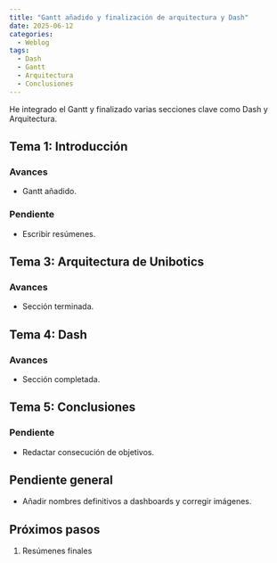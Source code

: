 ```yaml
---
title: "Gantt añadido y finalización de arquitectura y Dash"
date: 2025-06-12
categories:
  - Weblog
tags:
  - Dash
  - Gantt
  - Arquitectura
  - Conclusiones
---
```


He integrado el Gantt y finalizado varias secciones clave como Dash y Arquitectura.

## Tema 1: Introducción

### Avances

- Gantt añadido.

### Pendiente

- Escribir resúmenes.

## Tema 3: Arquitectura de Unibotics

### Avances

- Sección terminada.

## Tema 4: Dash

### Avances

- Sección completada.

## Tema 5: Conclusiones

### Pendiente

- Redactar consecución de objetivos.

## Pendiente general

- Añadir nombres definitivos a dashboards y corregir imágenes.

## Próximos pasos

1. Resúmenes finales
